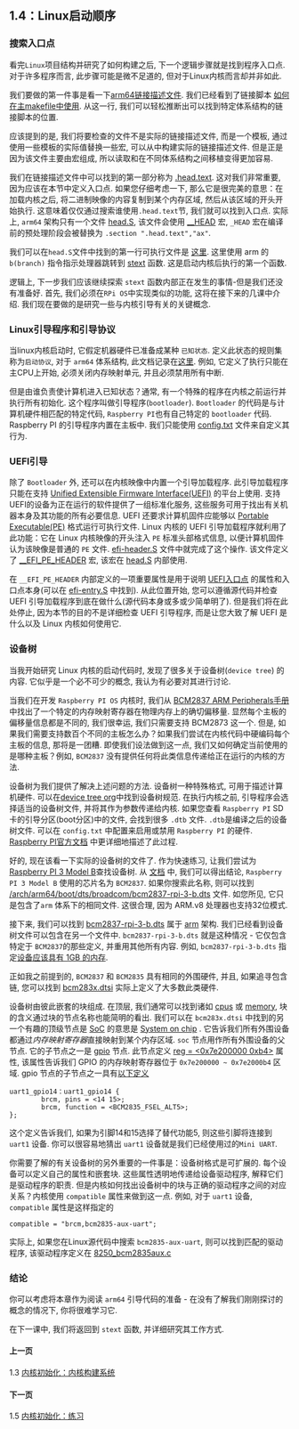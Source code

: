 ## 1.4：Linux启动顺序

### 搜索入口点

看完`Linux`项目结构并研究了如何构建之后, 下一个逻辑步骤就是找到程序入口点. 对于许多程序而言, 此步骤可能是微不足道的, 但对于Linux内核而言却并非如此. 

我们要做的第一件事是看一下[arm64链接描述文件](https://github.com/torvalds/linux/blob/v4.14/arch/arm64/kernel/vmlinux.lds.S). 我们已经看到了链接脚本 [如何在主makefile中使用](https://github.com/torvalds/linux/blob/v4.14/Makefile#L970).  从这一行, 我们可以轻松推断出可以找到特定体系结构的链接脚本的位置. 

应该提到的是, 我们将要检查的文件不是实际的链接描述文件, 而是一个模板, 通过使用一些模板的实际值替换一些宏, 可以从中构建实际的链接描述文件. 但是正是因为该文件主要由宏组成, 所以读取和在不同体系结构之间移植变得更加容易. 

我们在链接描述文件中可以找到的第一部分称为 [.head.text](https://github.com/torvalds/linux/blob/v4.14/arch/arm64/kernel/vmlinux.lds.S#L96). 这对我们非常重要, 因为应该在本节中定义入口点. 如果您仔细考虑一下, 那么它是很完美的意思：在加载内核之后, 将二进制映像的内容复制到某个内存区域, 然后从该区域的开头开始执行. 这意味着仅仅通过搜索谁使用`.head.text`节, 我们就可以找到入口点. 实际上, `arm64` 架构只有一个文件 [head.S](https://github.com/torvalds/linux/blob/v4.14/arch/arm64/kernel/head.S), 该文件会使用 [__HEAD](https://github.com/torvalds/linux/blob/v4.14/include/linux/init.h#L90) 宏, `_HEAD` 宏在编译前的预处理阶段会被替换为 `.section ".head.text","ax"`. 

我们可以在`head.S`文件中找到的第一行可执行文件是 [这里](https://github.com/torvalds/linux/blob/v4.14/arch/arm64/kernel/head.S#L85). 这里使用 arm 的 `b(branch)` 指令指示处理器跳转到 [stext](https://github.com/torvalds/linux/blob/v4.14/arch/arm64/kernel/head.S#L116) 函数. 这是启动内核后执行的第一个函数. 

逻辑上, 下一步我们应该继续探索 `stext` 函数内部正在发生的事情-但是我们还没有准备好. 首先, 我们必须在`RPi OS`中实现类似的功能, 这将在接下来的几课中介绍. 我们现在要做的是研究一些与内核引导有关的关键概念. 

### Linux引导程序和引导协议

当linux内核启动时, 它假定机器硬件已准备成某种 `已知状态`. 定义此状态的规则集称为`启动协议`, 对于 `arm64` 体系结构, 此文档记录在[这里](https://github.com/torvalds/linux/blob/v4.14/Documentation/arm64/booting.txt). 例如, 它定义了执行只能在主CPU上开始, 必须关闭内存映射单元, 并且必须禁用所有中断. 

但是由谁负责使计算机进入已知状态？通常, 有一个特殊的程序在内核之前运行并执行所有初始化. 这个程序叫做引导程序(`bootloader`). `Bootloader` 的代码是与计算机硬件相匹配的特定代码, `Raspberry PI`也有自己特定的 `bootloader` 代码. Raspberry PI 的引导程序内置在主板中. 我们只能使用 [config.txt](https://www.raspberrypi.org/documentation/configuration/config-txt/) 文件来自定义其行为. 

### UEFI引导

除了 `Bootloader` 外, 还可以在内核映像中内置一个引导加载程序. 此引导加载程序只能在支持 [Unified Extensible Firmware Interface(UEFI)](https://en.wikipedia.org/wiki/Unified_Extensible_Firmware_Interface) 的平台上使用. 支持UEFI的设备为正在运行的软件提供了一组标准化服务, 这些服务可用于找出有关机器本身及其功能的所有必要信息. UEFI 还要求计算机固件应能够以 [Portable Executable(PE)](https://en.wikipedia.org/wiki/Portable_Executable) 格式运行可执行文件. Linux 内核的 UEFI 引导加载程序就利用了此功能：它在 Linux 内核映像的开头注入 `PE` 标准头部格式信息, 以便计算机固件认为该映像是普通的 `PE` 文件. [efi-header.S](https://github.com/torvalds/linux/blob/v4.14/arch/arm64/kernel/efi-header.S) 文件中就完成了这个操作. 该文件定义了 [__EFI_PE_HEADER](https://github.com/torvalds/linux/blob/v4.14/arch/arm64/kernel/efi-header.S#L13) 宏, 该宏在 [head.S](https://github.com/torvalds/linux/blob/v4.14/arch/arm64/kernel/head.S#L98) 内部使用. 

在 `__EFI_PE_HEADER` 内部定义的一项重要属性是用于说明 [UEFI入口点](https://github.com/torvalds/linux/blob/v4.14/arch/arm64/kernel/efi-header.S#L33) 的属性和入口点本身(可以在 [efi-entry.S](https://github.com/torvalds/linux/blob/v4.14/arch/arm64/kernel/efi-entry.S#L32) 中找到). 从此位置开始, 您可以遵循源代码并检查 UEFI 引导加载程序到底在做什么(源代码本身或多或少简单明了). 但是我们将在此处停止, 因为本节的目的不是详细检查 UEFI 引导程序, 而是让您大致了解 UEFI 是什么以及 Linux 内核如何使用它. 

### 设备树

当我开始研究 Linux 内核的启动代码时, 发现了很多关于设备树(`device tree`) 的内容. 它似乎是一个必不可少的概念, 我认为有必要对其进行讨论. 

当我们在开发 `Raspberry PI OS` 内核时, 我们从 [BCM2837 ARM Peripherals手册](https://github.com/raspberrypi/documentation/files/1888662/BCM2837-ARM-Peripherals.-.Revised.-.V2-1.pdf) 中找出了一个特定的内存映射寄存器在物理内存上的确切偏移量. 显然每个主板的偏移量信息都是不同的, 我们很幸运, 我们只需要支持 BCM2873 这一个. 但是, 如果我们需要支持数百个不同的主板怎么办？如果我们尝试在内核代码中硬编码每个主板的信息, 那将是一团糟. 即使我们设法做到这一点, 我们又如何确定当前使用的是哪种主板？例如, `BCM2837` 没有提供任何将此类信息传递给正在运行的内核的方法. 

设备树为我们提供了解决上述问题的方法. 设备树一种特殊格式, 可用于描述计算机硬件. 可以在[device tree org](https://www.devicetree.org/)中找到设备树规范. 在执行内核之前, 引导程序会选择适当的设备树文件, 并将其作为参数传递给内核. 如果您查看 `Raspberry PI` SD 卡的引导分区(boot分区)中的文件, 会找到很多 `.dtb` 文件. `.dtb`是编译之后的设备树文件. 可以在 `config.txt` 中配置来启用或禁用 `Raspberry PI` 的硬件. [Raspberry PI官方文档](https://www.raspberrypi.org/documentation/configuration/device-tree.md) 中更详细地描述了此过程. 

好的, 现在该看一下实际的设备树的文件了. 作为快速练习, 让我们尝试为[Raspberry PI 3 Model B](https://www.raspberrypi.org/products/raspberry-pi-3-model-b/)查找设备树. 从 [文档](https://www.raspberrypi.org/documentation/hardware/raspberrypi/bcm2837/README.md) 中, 我们可以得出结论, `Raspberry PI 3 Model B` 使用的芯片名为 `BCM2837`. 如果你搜索此名称, 则可以找到 [/arch/arm64/boot/dts/broadcom/bcm2837-rpi-3-b.dts](https://github.com/torvalds/linux/blob/v4.14/arch/arm64/boot/dts/broadcom/bcm2837-rpi-3-b.dts) 文件. 如您所见, 它只是包含了`arm` 体系下的相同文件. 这很合理, 因为 ARM.v8 处理器也支持32位模式. 

接下来, 我们可以找到 [bcm2837-rpi-3-b.dts](https://github.com/torvalds/linux/blob/v4.14/arch/arm/boot/dts/bcm2837-rpi-3-b.dts) 属于 [arm](https://github.com/torvalds/linux/tree/v4.14/arch/arm) 架构. 我们已经看到设备树文件可以包含在另一个文件中.  `bcm2837-rpi-3-b.dts` 就是这种情况 - 它仅包含特定于 `BCM2837`的那些定义, 并重用其他所有内容. 例如, `bcm2837-rpi-3-b.dts` 指定[设备应该具有 1GB 的内存](https://github.com/torvalds/linux/blob/v4.14/arch/arm/boot/dts/bcm2837-rpi-3-b.dts#L18). 

正如我之前提到的, `BCM2837` 和 `BCM2835` 具有相同的外围硬件, 并且, 如果追寻包含链, 您可以找到 [bcm283x.dtsi](https://github.com/torvalds/linux/blob/v4.14/arch/arm/boot/dts/bcm283x.dtsi) 实际上定义了大多数此类硬件. 

设备树由彼此嵌套的块组成. 在顶层, 我们通常可以找到诸如 [cpus](https://github.com/torvalds/linux/blob/v4.14/arch/arm/boot/dts/bcm2837.dtsi#L30) 或 [memory](https://github.com/torvalds/linux/blob/v4.14/arch/arm/boot/dts/bcm2837-rpi-3-b.dts#L17), 块的含义通过块的节点名称也能简明的看出. 我们可以在 `bcm283x.dtsi` 中找到的另一个有趣的顶级节点是 [SoC](https://github.com/torvalds/linux/blob/v4.14/arch/arm/boot/boot/dts/bcm283x.dtsi#L52) 的意思是 [System on chip](https://en.wikipedia.org/wiki/System_on_a_chip) . 它告诉我们所有外围设备都通过*内存映射寄存器*直接映射到某个内存区域. `soc` 节点用作所有外围设备的父节点. 它的子节点之一是 [gpio](https://github.com/torvalds/linux/blob/v4.14/arch/arm/boot/dts/bcm283x.dtsi#L147) 节点. 此节点定义 [reg = <0x7e200000 0xb4>](https://github.com/torvalds/linux/blob/v4.14/arch/arm/boot/dts/bcm283x.dtsi#L149) 属性, 该属性告诉我们 GPIO 的内存映射寄存器位于 `0x7e200000 ~ 0x7e2000b4` 区域. gpio 节点的子节点之一具有[以下定义](https://github.com/torvalds/linux/blob/v4.14/arch/arm/boot/dts/bcm283x.dtsi#L351)

```
uart1_gpio14：uart1_gpio14 {
        brcm, pins = <14 15>;
        brcm, function = <BCM2835_FSEL_ALT5>;
};
```

这个定义告诉我们, 如果为引脚14和15选择了替代功能5, 则这些引脚将连接到 `uart1` 设备. 你可以很容易地猜出 `uart1` 设备就是我们已经使用过的`Mini UART`. 

你需要了解的有关设备树的另外重要的一件事是：设备树格式是可扩展的. 每个设备可以定义自己的属性和嵌套块. 这些属性透明地传递给设备驱动程序, 解释它们是驱动程序的职责. 但是内核如何找出设备树中的块与正确的驱动程序之间的对应关系？内核使用 `compatible` 属性来做到这一点. 例如, 对于 `uart1` 设备, `compatible` 属性是这样指定的

```
compatible = "brcm,bcm2835-aux-uart";
```

实际上, 如果您在Linux源代码中搜索 `bcm2835-aux-uart`, 则可以找到匹配的驱动程序, 该驱动程序定义在 [8250_bcm2835aux.c](https://github.com/torvalds/linux/blob/v4.14/drivers/tty/serial/8250/8250_bcm2835aux.c)

### 结论

你可以考虑将本章作为阅读 `arm64` 引导代码的准备 - 在没有了解我们刚刚探讨的概念的情况下, 你将很难学习它. 

在下一课中, 我们将返回到 `stext` 函数, 并详细研究其工作方式. 

#### 上一页

1.3 [内核初始化：内核构建系统](./build-system.md)

#### 下一页

1.5 [内核初始化：练习](../exercises.md)
